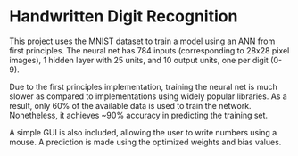 Handwritten Digit Recognition 
============================

This project uses the MNIST dataset to train a model using an ANN from first principles. 
The neural net has 784 inputs (corresponding to 28x28 pixel images), 1 hidden layer with 
25 units, and 10 output units, one per digit (0-9).

Due to the first principles implementation, training the neural net is much slower as 
compared to implementations using widely popular libraries. As a result, only 60% of the 
available data is used to train the network. Nonetheless, it achieves ~90% accuracy in 
predicting the training set.

A simple GUI is also included, allowing the user to write numbers using a mouse. A 
prediction is made using the optimized weights and bias values.

<p align="center">
     <img src="/animation.gif>
</p>

This project builds on the assignments for the Coursera MOOC: Machine Learning by Andrew Ng.
